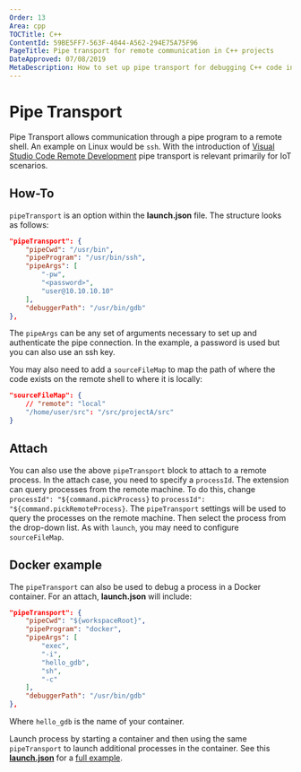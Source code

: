 ```yaml
---
Order: 13
Area: cpp
TOCTitle: C++
ContentId: 59BE5FF7-563F-4044-A562-294E75A75F96
PageTitle: Pipe transport for remote communication in C++ projects
DateApproved: 07/08/2019
MetaDescription: How to set up pipe transport for debugging C++ code in Visual Studio Code.
---
```

# Pipe Transport

Pipe Transport allows communication through a pipe program to a remote shell. An example on Linux would be `ssh`. With the introduction of [Visual Studio Code Remote Development](../remote/remote-overview.md) pipe transport is relevant primarily for IoT scenarios.

## How-To

`pipeTransport` is an option within the **launch.json** file. The structure looks as follows:

```json
"pipeTransport": {
    "pipeCwd": "/usr/bin",
    "pipeProgram": "/usr/bin/ssh",
    "pipeArgs": [
        "-pw",
        "<password>",
        "user@10.10.10.10"
    ],
    "debuggerPath": "/usr/bin/gdb"
},
```

The `pipeArgs` can be any set of arguments necessary to set up and authenticate the pipe connection. In the example, a password is used but you can also use an ssh key.

You may also need to add a `sourceFileMap` to map the path of where the code exists on the remote shell to where it is locally:

```json
"sourceFileMap": {
    // "remote": "local"
    "/home/user/src": "/src/projectA/src"
}
```

## Attach

You can also use the above `pipeTransport` block to attach to a remote process. In the attach case, you need to specify a `processId`. The extension can query processes from the remote machine. To do this, change `processId": "${command.pickProcess}` to `processId": "${command.pickRemoteProcess}`. The `pipeTransport` settings will be used to query the processes on the remote machine. Then select the process from the drop-down list. As with `launch`, you may need to configure `sourceFileMap`.

## Docker example

The `pipeTransport` can also be used to debug a process in a Docker container. For an attach, **launch.json** will include:

```json
"pipeTransport": {
    "pipeCwd": "${workspaceRoot}",
    "pipeProgram": "docker",
    "pipeArgs": [
        "exec",
        "-i",
        "hello_gdb",
        "sh",
        "-c"
    ],
    "debuggerPath": "/usr/bin/gdb"
},
```

Where `hello_gdb` is the name of your container.

Launch process by starting a container and then using the same `pipeTransport` to launch additional processes in the container. See this [**launch.json**](https://github.com/andyneff/hello-world-gdb/blob/master/.vscode/launch.json) for a [full example](https://github.com/andyneff/hello-world-gdb/).

